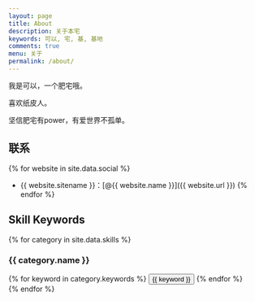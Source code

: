 ```yaml
---
layout: page
title: About
description: 关于本宅
keywords: 可以, 宅, 基, 基地
comments: true
menu: 关于
permalink: /about/
---
```


我是可以，一个肥宅哦。

喜欢纸皮人。

坚信肥宅有power，有爱世界不孤单。

## 联系

{% for website in site.data.social %}
* {{ website.sitename }}：[@{{ website.name }}]({{ website.url }})
{% endfor %}

## Skill Keywords

{% for category in site.data.skills %}
### {{ category.name }}
<div class="btn-inline">
{% for keyword in category.keywords %}
<button class="btn btn-outline" type="button">{{ keyword }}</button>
{% endfor %}
</div>
{% endfor %}
